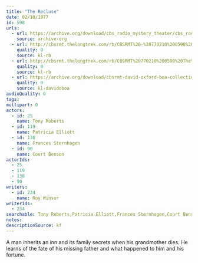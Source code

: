 ```yaml
---
title: "The Recluse"
date: 02/10/1977
id: 598
urls: 
  - url: https://archive.org/download/cbs_radio_mystery_theater/cbs_radio_mystery_theater-0551-0600.zip/cbs_radio_mystery_theater-0551-0600%2Fcbsrmt_0598_the_recluse.mp3
    source: archive-org
  - url: http://cbsrmt.thelongtrek.com/rb/CBSRMT%20-%20770210%200598%20The%20Recluse_WLNH-FM__rb.mp3
    quality: 0
    source: kl-rb
  - url: http://cbsrmt.thelongtrek.com/rb/CBSRMT%20770210%200598%20The%20Recluse_wbbm_rb%20hot%20slowstart.mp3
    quality: 0
    source: kl-rb
  - url: https://archive.org/download/cbsrmt-david-oxford-boa-collection/CBSRMT-770210-0598-The-Recluse-(128-44)_KIRO-{BoA}.mp3
    quality: 0
    source: kl-davidoboa
audioQuality: 0
tags: 
multipart: 0
actors:  
  - id: 25
    name: Tony Roberts  
  - id: 119
    name: Patricia Elliott  
  - id: 138
    name: Frances Sternhagen  
  - id: 90
    name: Court Benson
actorIds:  
  - 25  
  - 119  
  - 138  
  - 90
writers:  
  - id: 234
    name: Roy Winsor
writerIds:  
  - 234
searchable: Tony Roberts,Patricia Elliott,Frances Sternhagen,Court Benson Roy Winsor
notes: 
descriptionSource: kf
---
```

A man inherits an inn and its family secrets when his grandmother dies. He learns of the fate of his missing father and what happened to him and his fortune.